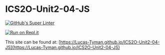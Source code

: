 # ICS2O-Unit2-04-JS

[![GitHub's Super Linter](https://github.com/Lucas-Tyman/ICS2O-Unit2-04-JS/workflows/GitHub's%20Super%20Linter/badge.svg)](https://github.com/Lucas-Tyman/ICS2O-Unit2-04-JS/actions)

[![Run on Repl.it](https://repl.it/badge/github/Lucas-Tyman/ICS2O-Unit2-04-JS)](https://repl.it/github/Lucas-Tyman/ICS2O-Unit2-04-JS)

This site can be found at: [https://Lucas-Tyman.github.io/ICS2O-Unit2-04-JS](https://Lucas-Tyman.github.io/ICS2O-Unit2-04-JS)
